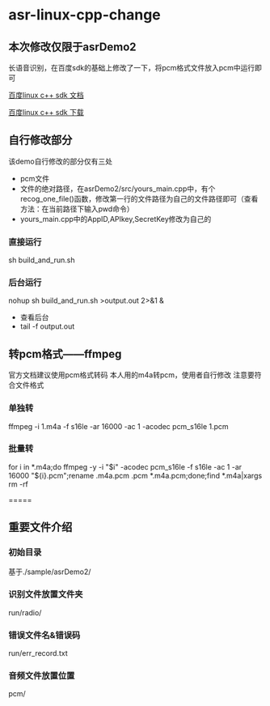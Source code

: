 # asr-linux-cpp-change
## 本次修改仅限于asrDemo2
长语音识别，在百度sdk的基础上修改了一下，将pcm格式文件放入pcm中运行即可

[百度linux c++ sdk 文档](http://ai.baidu.com/docs/#/ASR-Linux-SDK/top)

[百度linux c++ sdk 下载](http://ai.baidu.com/sdk#asr)
## 自行修改部分
该demo自行修改的部分仅有三处
+ pcm文件
+ 文件的绝对路径，在asrDemo2/src/yours_main.cpp中，有个recog_one_file()函数，修改第一行的文件路径为自己的文件路径即可（查看方法：在当前路径下输入pwd命令）
+ yours_main.cpp中的AppID,APIkey,SecretKey修改为自己的
### 直接运行
sh build_and_run.sh
### 后台运行
nohup sh build_and_run.sh >output.out 2>&1 &
+ 查看后台
+ tail -f output.out

## 转pcm格式——ffmpeg
官方文档建议使用pcm格式转码
本人用的m4a转pcm，使用者自行修改
注意要符合文件格式
### 单独转
ffmpeg -i 1.m4a -f s16le -ar 16000 -ac 1 -acodec pcm_s16le 1.pcm
### 批量转
for i in *.m4a;do ffmpeg -y -i "$i" -acodec pcm_s16le  -f s16le  -ac 1 -ar 16000  "${i}.pcm";rename .m4a.pcm .pcm  *.m4a.pcm;done;find *.m4a|xargs rm -rf

=====
## 重要文件介绍
### 初始目录
基于./sample/asrDemo2/
### 识别文件放置文件夹
run/radio/
### 错误文件名&错误码
run/err_record.txt
### 音频文件放置位置
pcm/
